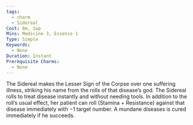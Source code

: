 ```yaml
---
tags:
  - charm
  - Sidereal
Cost: 8m, 1wp
Mins: Medicine 3, Essence 1
Type: Simple
Keywords:
  - None
Duration: Instant
Prerequisite Charms:
  - None
---
```

The Sidereal makes the Lesser Sign of the Corpse over one suffering illness, striking his name from the rolls of that disease’s god. The Sidereal rolls to treat disease instantly and without needing tools. In addition to the roll’s usual effect, her patient can roll (Stamina + Resistance) against that disease immediately with −1 target number. A mundane diseases is cured immediately if he succeeds.